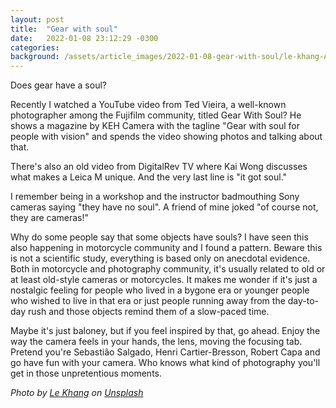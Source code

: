 ```yaml
---
layout: post
title:  "Gear with soul"
date:   2022-01-08 23:12:29 -0300
categories: 
background: /assets/article_images/2022-01-08-gear-with-soul/le-khang-AwqIjJuGy9I-unsplash.jpg
---
```


Does gear have a soul?

Recently I watched a YouTube video from Ted Vieira, a well-known photographer among the Fujifilm community, titled Gear With Soul? He shows a magazine by KEH Camera with the tagline "Gear with soul for people with vision" and spends the video showing photos and talking about that.

There's also an old video from DigitalRev TV where Kai Wong discusses what makes a Leica M unique. And the very last line is "it got soul."

I remember being in a workshop and the instructor badmouthing Sony cameras saying "they have no soul". A friend of mine joked "of course not, they are cameras!"

Why do some people say that some objects have souls? I have seen this also happening in motorcycle community and I found a pattern. Beware this is not a scientific study, everything is based only on anecdotal evidence. Both in motorcycle and photography community, it's usually related to old or at least old-style cameras or motorcycles. It makes me wonder if it's just a nostalgic feeling for people who lived in a bygone era or younger people who wished to live in that era or just people running away from the day-to-day rush and those objects remind them of a slow-paced time.

Maybe it's just baloney, but if you feel inspired by that, go ahead. Enjoy the way the camera feels in your hands, the lens, moving the focusing tab. Pretend you're Sebastião Salgado, Henri Cartier-Bresson, Robert Capa and go have fun with your camera. Who knows what kind of photography you'll get in those unpretentious moments. 

_Photo by <a href="https://unsplash.com/@lekhang?utm_source=unsplash&utm_medium=referral&utm_content=creditCopyText">Le Khang</a> on <a href="https://unsplash.com/?utm_source=unsplash&utm_medium=referral&utm_content=creditCopyText">Unsplash</a>_
